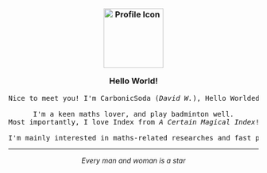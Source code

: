 <h3 align="center">
	<img src="https://avatars.githubusercontent.com/u/156987370" width="120" alt="Profile Icon" />
	<p></p>
	Hello World!
</h3>

<pre align="center">
Nice to meet you! I'm CarbonicSoda (<i>David W.</i>), Hello Worlded 02/08/2008.
	
I'm a keen maths lover, and play badminton well.
Most importantly, I love Index from <i>A Certain Magical Index</i>!
	
I'm mainly interested in maths-related researches and fast prototyping.
</pre>

---

<p align="center"><i>Every man and woman is a star</i></p>

